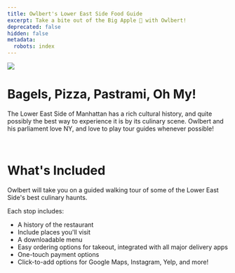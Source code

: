 ```yaml
---
title: Owlbert's Lower East Side Food Guide
excerpt: Take a bite out of the Big Apple 🍎 with Owlbert!
deprecated: false
hidden: false
metadata:
  robots: index
---
```

<Image border={false} src="https://files.readme.io/b6942e2-Things-To-Do-In-The-Lower-east-side-181017130136014-1600x960.jpeg" />

# Bagels, Pizza, Pastrami, Oh My!

The Lower East Side of Manhattan has a rich cultural history, and quite possibly the best way to experience it is by its culinary scene. Owlbert and his <Glossary>parliament</Glossary> love NY, and love to play tour guides whenever possible!

<br />

# What's Included

Owlbert will take you on a guided walking tour of some of the Lower East Side's best culinary haunts.

Each stop includes:

* A history of the restaurant
* Include places you'll visit
* A downloadable menu
* Easy ordering options for takeout, integrated with all major delivery apps
* One-touch payment options
* Click-to-add options for Google Maps, Instagram, Yelp, and more!